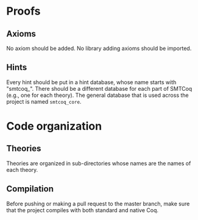 # Proofs
## Axioms

No axiom should be added. No library adding axioms should be imported.


## Hints

Every hint should be put in a hint database, whose name starts with
"smtcoq_". There should be a different database for each part of SMTCoq
(e.g., one for each theory). The general database that is used across
the project is named `smtcoq_core`.


# Code organization
## Theories

Theories are organized in sub-directories whose names are the names of
each theory.


## Compilation

Before pushing or making a pull request to the master branch, make sure
that the project compiles with both standard and native Coq.
